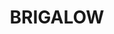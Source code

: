---
lastmod: '2025-04-06T06:05:21+00:00'
latitude: -26.827837
layout: suburb
longitude: 150.807058
postcode: '4412'
state: QLD
title: BRIGALOW
url: /qld/brigalow/
---